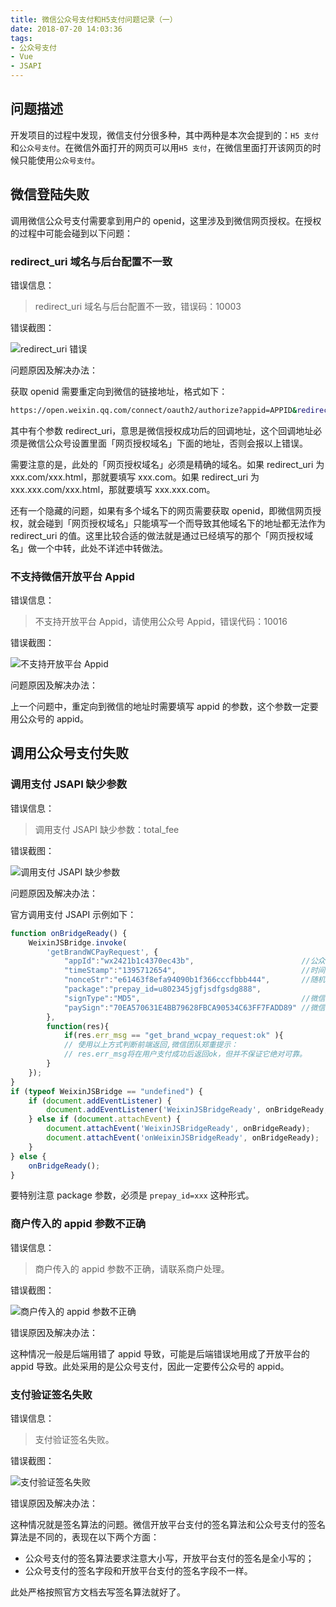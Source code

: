 ```yaml
---
title: 微信公众号支付和H5支付问题记录（一）
date: 2018-07-20 14:03:36
tags:
- 公众号支付
- Vue
- JSAPI
---
```


## 问题描述

开发项目的过程中发现，微信支付分很多种，其中两种是本次会提到的：`H5 支付`和`公众号支付`。在微信外面打开的网页可以用`H5 支付`，在微信里面打开该网页的时候只能使用`公众号支付`。

<!-- more -->

## 微信登陆失败

调用微信公众号支付需要拿到用户的 openid，这里涉及到微信网页授权。在授权的过程中可能会碰到以下问题：

### redirect_uri 域名与后台配置不一致

错误信息：

> redirect_uri 域名与后台配置不一致，错误码：10003

错误截图：

![redirect_uri 错误](http://img.ricosmall.xyz/18-7-20/27197160.jpg)

问题原因及解决办法：

获取 openid 需要重定向到微信的链接地址，格式如下：

```sh
https://open.weixin.qq.com/connect/oauth2/authorize?appid=APPID&redirect_uri=REDIRECT_URI&response_type=code&scope=SCOPE&state=STATE#wechat_redirect
```

其中有个参数 redirect_uri，意思是微信授权成功后的回调地址，这个回调地址必须是微信公众号设置里面「网页授权域名」下面的地址，否则会报以上错误。

需要注意的是，此处的「网页授权域名」必须是精确的域名。如果 redirect_uri 为 xxx.com/xxx.html，那就要填写 xxx.com。如果 redirect_uri 为 xxx.xxx.com/xxx.html，那就要填写 xxx.xxx.com。

还有一个隐藏的问题，如果有多个域名下的网页需要获取 openid，即微信网页授权，就会碰到「网页授权域名」只能填写一个而导致其他域名下的地址都无法作为 redirect_uri 的值。这里比较合适的做法就是通过已经填写的那个「网页授权域名」做一个中转，此处不详述中转做法。

### 不支持微信开放平台 Appid

错误信息：

> 不支持开放平台 Appid，请使用公众号 Appid，错误代码：10016

错误截图：

![不支持开放平台 Appid](http://img.ricosmall.xyz/18-7-20/667058.jpg)

问题原因及解决办法：

上一个问题中，重定向到微信的地址时需要填写 appid 的参数，这个参数一定要用公众号的 appid。

## 调用公众号支付失败

### 调用支付 JSAPI 缺少参数

错误信息：

> 调用支付 JSAPI 缺少参数：total_fee

错误截图：

![调用支付 JSAPI 缺少参数](http://img.ricosmall.xyz/18-7-20/43053749.jpg)

问题原因及解决办法：

官方调用支付 JSAPI 示例如下：

```javascript
function onBridgeReady() {
    WeixinJSBridge.invoke(
        'getBrandWCPayRequest', {
            "appId":"wx2421b1c4370ec43b",                        //公众号名称，由商户传入
            "timeStamp":"1395712654",                            //时间戳，自1970年以来的秒数
            "nonceStr":"e61463f8efa94090b1f366cccfbbb444",       //随机串
            "package":"prepay_id=u802345jgfjsdfgsdg888",
            "signType":"MD5",                                    //微信签名方式：
            "paySign":"70EA570631E4BB79628FBCA90534C63FF7FADD89" //微信签名
        },
        function(res){
            if(res.err_msg == "get_brand_wcpay_request:ok" ){
            // 使用以上方式判断前端返回,微信团队郑重提示：
            // res.err_msg将在用户支付成功后返回ok，但并不保证它绝对可靠。
        }
    });
}
if (typeof WeixinJSBridge == "undefined") {
    if (document.addEventListener) {
        document.addEventListener('WeixinJSBridgeReady', onBridgeReady, false);
    } else if (document.attachEvent) {
        document.attachEvent('WeixinJSBridgeReady', onBridgeReady);
        document.attachEvent('onWeixinJSBridgeReady', onBridgeReady);
    }
} else {
    onBridgeReady();
}
```

要特别注意 package 参数，必须是 `prepay_id=xxx` 这种形式。

### 商户传入的 appid 参数不正确

错误信息：

> 商户传入的 appid 参数不正确，请联系商户处理。

错误截图：

![商户传入的 appid 参数不正确](http://img.ricosmall.xyz/18-7-20/19805189.jpg)

错误原因及解决办法：

这种情况一般是后端用错了 appid 导致，可能是后端错误地用成了开放平台的 appid 导致。此处采用的是公众号支付，因此一定要传公众号的 appid。

### 支付验证签名失败

错误信息：

> 支付验证签名失败。

错误截图：

![支付验证签名失败](http://img.ricosmall.xyz/18-7-20/68276262.jpg)

错误原因及解决办法：

这种情况就是签名算法的问题。微信开放平台支付的签名算法和公众号支付的签名算法是不同的，表现在以下两个方面：

- 公众号支付的签名算法要求注意大小写，开放平台支付的签名是全小写的；
- 公众号支付的签名字段和开放平台支付的签名字段不一样。

此处严格按照官方文档去写签名算法就好了。